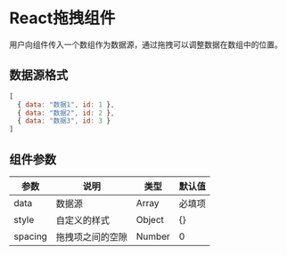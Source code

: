 # React拖拽组件

用户向组件传入一个数组作为数据源，通过拖拽可以调整数据在数组中的位置。

## 数据源格式

```js
[
  { data: "数据1", id: 1 },
  { data: "数据2", id: 2 },
  { data: "数据3", id: 3 }
]
```

## 组件参数

| 参数    | 说明             | 类型   | 默认值 |
| ------- | ---------------- | ------ | ------ |
| data    | 数据源           | Array  | 必填项 |
| style   | 自定义的样式     | Object | {}     |
| spacing | 拖拽项之间的空隙 | Number | 0      |